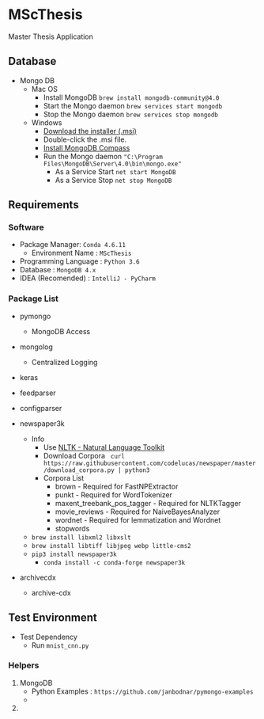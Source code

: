 # MScThesis
Master Thesis Application

## Database 
* Mongo DB
	* Mac OS
		* Install MongoDB `brew install mongodb-community@4.0` 
		* Start the Mongo daemon `brew services start mongodb`
		* Stop the Mongo daemon `brew services stop mongodb`
	* Windows
		* [Download the installer (.msi) ](https://www.mongodb.com/download-center/community?jmp=docs)
		* Double-click the .msi file.
		* [Install MongoDB Compass](https://www.mongodb.com/products/compass)
		* Run the Mongo daemon `"C:\Program Files\MongoDB\Server\4.0\bin\mongo.exe"`
			* As a Service Start `net start MongoDB`
			* As a Service Stop `net stop MongoDB`
			
## Requirements

### Software
* Package Manager: `Conda 4.6.11`
    * Environment Name : `MScThesis`
* Programming Language : `Python 3.6`
* Database : `MongoDB 4.x`
* IDEA (Recomended) : `IntelliJ - PyCharm`

### Package List
* pymongo
    * MongoDB Access
* mongolog 
    * Centralized Logging 
* keras
* feedparser
* configparser
* newspaper3k
    *  Info 
        * Use [NLTK - Natural Language Toolkit](https://www.nltk.org/data.html)
        * Download Corpora ` curl https://raw.githubusercontent.com/codelucas/newspaper/master/download_corpora.py | python3`
        * Corpora List
            * brown - Required for FastNPExtractor
            * punkt - Required for WordTokenizer
            * maxent_treebank_pos_tagger - Required for NLTKTagger
            * movie_reviews - Required for NaiveBayesAnalyzer
            * wordnet - Required for lemmatization and Wordnet
            * stopwords
    * `brew install libxml2 libxslt`
    * `brew install libtiff libjpeg webp little-cms2`
    * `pip3 install newspaper3k` 
        * `conda install -c conda-forge newspaper3k`
        
    
* archivecdx
    * archive-cdx

## Test Environment

* Test Dependency
    * Run `mnist_cnn.py`

### Helpers

1. MongoDB 
    * Python Examples : `https://github.com/janbodnar/pymongo-examples`
    * 
2. 